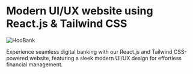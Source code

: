 # Modern UI/UX website using React.js & Tailwind CSS

![HooBank](https://i.ibb.co/BK1Hn0x/Screenshot-2022-08-08-at-4-05-48-PM.png)

Experience seamless digital banking with our React.js and Tailwind CSS-powered website, featuring a sleek modern UI/UX design for effortless financial management.

